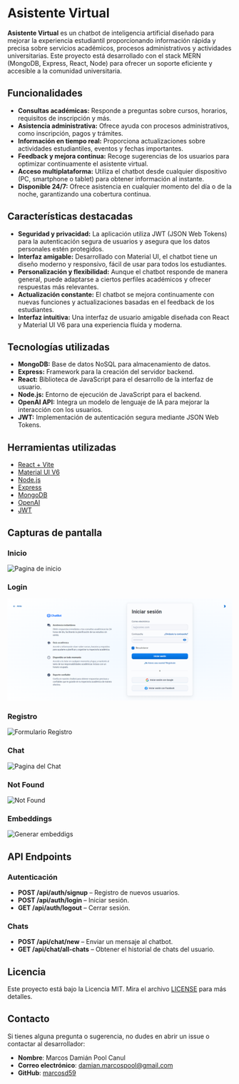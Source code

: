 # Asistente Virtual

**Asistente Virtual** es un chatbot de inteligencia artificial diseñado para mejorar la experiencia estudiantil proporcionando información rápida y precisa sobre servicios académicos, procesos administrativos y actividades universitarias. Este proyecto está desarrollado con el stack MERN (MongoDB, Express, React, Node) para ofrecer un soporte eficiente y accesible a la comunidad universitaria.

## Funcionalidades

- **Consultas académicas:** Responde a preguntas sobre cursos, horarios, requisitos de inscripción y más.
- **Asistencia administrativa:** Ofrece ayuda con procesos administrativos, como inscripción, pagos y trámites.
- **Información en tiempo real:** Proporciona actualizaciones sobre actividades estudiantiles, eventos y fechas importantes.
- **Feedback y mejora continua:** Recoge sugerencias de los usuarios para optimizar continuamente el asistente virtual.
- **Acceso multiplataforma:** Utiliza el chatbot desde cualquier dispositivo (PC, smartphone o tablet) para obtener información al instante.
- **Disponible 24/7:** Ofrece asistencia en cualquier momento del día o de la noche, garantizando una cobertura continua.

## Características destacadas

- **Seguridad y privacidad:** La aplicación utiliza JWT (JSON Web Tokens) para la autenticación segura de usuarios y asegura que los datos personales estén protegidos.
- **Interfaz amigable:** Desarrollado con Material UI, el chatbot tiene un diseño moderno y responsivo, fácil de usar para todos los estudiantes.
- **Personalización y flexibilidad:** Aunque el chatbot responde de manera general, puede adaptarse a ciertos perfiles académicos y ofrecer respuestas más relevantes.
- **Actualización constante:** El chatbot se mejora continuamente con nuevas funciones y actualizaciones basadas en el feedback de los estudiantes.
- **Interfaz intuitiva:** Una interfaz de usuario amigable diseñada con React y Material UI V6 para una experiencia fluida y moderna.

## Tecnologías utilizadas

- **MongoDB:** Base de datos NoSQL para almacenamiento de datos.
- **Express:** Framework para la creación del servidor backend.
- **React:** Biblioteca de JavaScript para el desarrollo de la interfaz de usuario.
- **Node.js:** Entorno de ejecución de JavaScript para el backend.
- **OpenAI API:** Integra un modelo de lenguaje de IA para mejorar la interacción con los usuarios.
- **JWT:** Implementación de autenticación segura mediante JSON Web Tokens.

## Herramientas utilizadas

- [React + Vite](https://reactjs.org/)
- [Material UI V6](https://mui.com/)
- [Node.js](https://nodejs.org/)
- [Express](https://expressjs.com/)
- [MongoDB](https://www.mongodb.com/)
- [OpenAI](https://openai.com/)
- [JWT](https://jwt.io/)

## Capturas de pantalla

### Inicio

<picture>
  <source srcset="./frontend/public/images/captures/inicio-dark.png" media="(prefers-color-scheme: dark)">
  <img src="./frontend/public/images/captures/inicio-white.png" alt="Pagina de inicio">
</picture>

### Login

<picture>
  <source srcset="./frontend/public/images/captures/login-dark.png" media="(prefers-color-scheme: dark)">
  <img src="./captures/login-white.png" alt="Formulario de login">
</picture>

### Registro

<picture>
  <source srcset="./frontend/public/images/captures/registro-dark.png" media="(prefers-color-scheme: dark)">
  <img src="./frontend/public/images/captures/registro-white.png" alt="Formulario Registro">
</picture>

### Chat

<picture>
  <source srcset="./frontend/public/images/captures/chat-dark.png" media="(prefers-color-scheme: dark)">
  <img src="./frontend/public/images/captures/chat-white.png" alt="Pagina del Chat">
</picture>

### Not Found

<picture>
  <source srcset="./frontend/public/images/captures/404-dark.png" media="(prefers-color-scheme: dark)">
  <img src="./frontend/public/images/captures/404-white.png" alt="Not Found">
</picture>

### Embeddings

<picture>
  <source srcset="./frontend/public/images/captures/process-dark.png" media="(prefers-color-scheme: dark)">
  <img src="./frontend/public/images/captures/process-white.png" alt="Generar embeddigs">
</picture>

## API Endpoints

### Autenticación

- **POST /api/auth/signup** – Registro de nuevos usuarios.
- **POST /api/auth/login** – Iniciar sesión.
- **GET /api/auth/logout** – Cerrar sesión.

### Chats

- **POST /api/chat/new** – Enviar un mensaje al chatbot.
- **GET /api/chat/all-chats** – Obtener el historial de chats del usuario.

## Licencia

Este proyecto está bajo la Licencia MIT. Mira el archivo [LICENSE](LICENSE) para más detalles.

## Contacto

Si tienes alguna pregunta o sugerencia, no dudes en abrir un issue o contactar al desarrollador:

- **Nombre**: Marcos Damián Pool Canul
- **Correo electrónico**: <damian.marcospool@gmail.com>
- **GitHub**: [marcosd59](https://github.com/marcosd59)
